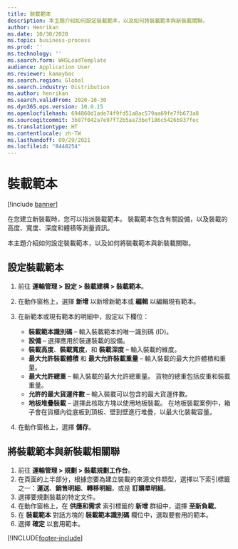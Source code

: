 ```yaml
---
title: 裝載範本
description: 本主題介紹如何設定裝載範本，以及如何將裝載範本與新裝載關聯。
author: Henrikan
ms.date: 10/30/2020
ms.topic: business-process
ms.prod: ''
ms.technology: ''
ms.search.form: WHSLoadTemplate
audience: Application User
ms.reviewer: kamaybac
ms.search.region: Global
ms.search.industry: Distribution
ms.author: henrikan
ms.search.validFrom: 2020-10-30
ms.dyn365.ops.version: 10.0.15
ms.openlocfilehash: 694860d1ade74f9fd51a8ac579aa69fe7fb673a8
ms.sourcegitcommit: 3b87f042a7e97f72b5aa73bef186c5426b937fec
ms.translationtype: HT
ms.contentlocale: zh-TW
ms.lasthandoff: 09/29/2021
ms.locfileid: "8448254"
---
```

# <a name="load-templates"></a>裝載範本

[!include [banner](../../includes/banner.md)]

在您建立新裝載時，您可以指派裝載範本。 裝載範本包含有關設備，以及裝載的高度、寬度、深度和體積等測量資訊。

本主題介紹如何設定裝載範本，以及如何將裝載範本與新裝載關聯。

## <a name="set-up-a-load-template"></a>設定裝載範本

1. 前往 **運輸管理 \> 設定 \> 裝載建構 \> 裝載範本**。
1. 在動作窗格上，選擇 **新增** 以新增新範本或 **編輯** 以編輯現有範本。
1. 在新範本或現有範本的明細中，設定以下欄位：

    - **裝載範本識別碼** – 輸入裝載範本的唯一識別碼 (ID)。
    - **設備** – 選擇應用於裝運裝載的設備。
    - **裝載高度**、**裝載寬度**，和 **裝載深度** – 輸入裝載的維度。
    - **最大允許裝載體積** 和 **最大允許裝載重量** – 輸入裝載的最大允許體積和重量。
    - **最大允許總重** – 輸入裝載的最大允許總重量。 貨物的總重包括皮重和裝載重量。
    - **允許的最大貨運件數** – 輸入裝載可以包含的最大貨運件數。
    - **地板堆疊裝載** – 選擇此核取方塊以使用地板裝載。 在地板裝載案例中，箱子會在貨櫃內從底板到頂板、壁到壁進行堆疊，以最大化裝載容量。

1. 在動作窗格上，選擇 **儲存**。

## <a name="associate-a-load-template-with-a-new-load"></a>將裝載範本與新裝載相關聯

1. 前往 **運輸管理 \> 規劃 \> 裝載規劃工作台**。
1. 在頁面的上半部分，根據您要為建立裝載的來源文件類型，選擇以下索引標籤之一：**運送**、**銷售明細**、**轉移明細**，或是 **訂購單明細**。 
1. 選擇要規劃裝載的特定文件。
1. 在動作窗格上，在 **供應和需求** 索引標籤的 **新增** 群組中，選擇 **至新負載**。
1. 在 **裝載範本** 對話方塊的 **裝載範本識別碼** 欄位中，選取要套用的範本。
1. 選擇 **確定** 以套用範本。


[!INCLUDE[footer-include](../../../includes/footer-banner.md)]